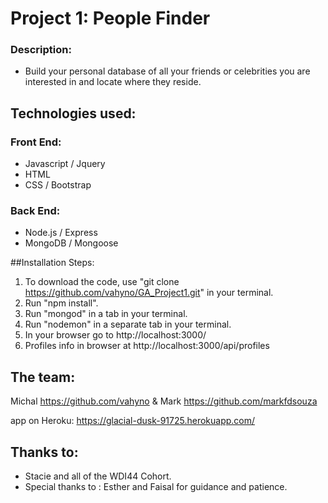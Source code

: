 # Project 1: People Finder

### Description:
* Build your personal database of all your friends or celebrities you are interested in and locate where they reside.

## Technologies used:
### Front End:
* Javascript / Jquery
* HTML
* CSS / Bootstrap
### Back End:
* Node.js / Express
* MongoDB / Mongoose

##Installation Steps:
1. To download the code, use "git clone https://github.com/vahyno/GA_Project1.git" in your terminal.
2. Run "npm install".
3. Run "mongod" in a tab in your terminal.
4. Run "nodemon" in a separate tab in your terminal.
5. In your browser go to http://localhost:3000/
6. Profiles info in browser at http://localhost:3000/api/profiles

## The team:
  Michal https://github.com/vahyno & Mark https://github.com/markfdsouza

  app on Heroku: https://glacial-dusk-91725.herokuapp.com/

## Thanks to:
* Stacie and all of the WDI44 Cohort.
* Special thanks to : Esther and Faisal for guidance and patience.
